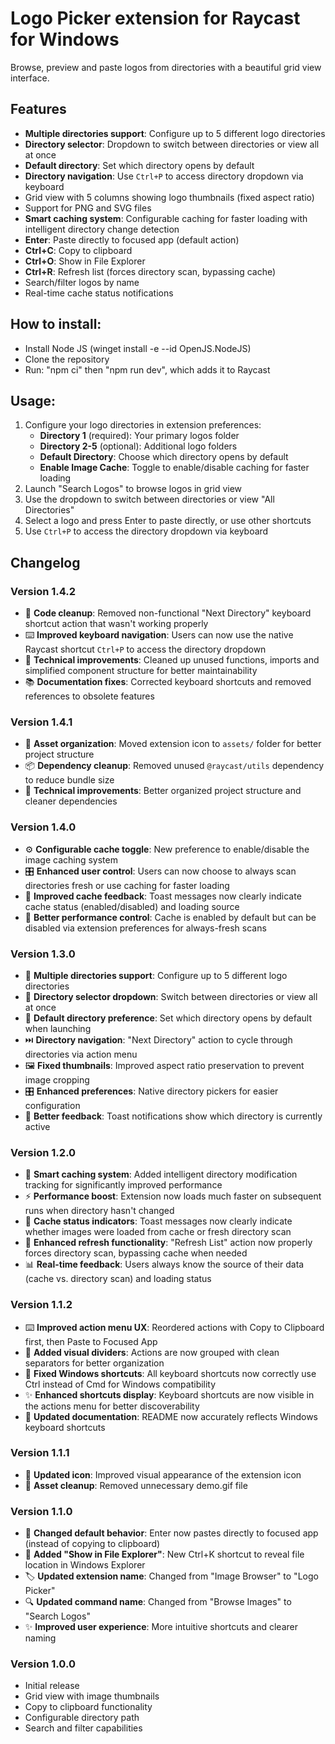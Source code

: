 # Logo Picker extension for Raycast for Windows

Browse, preview and paste logos from directories with a beautiful grid view interface.

## Features
- **Multiple directories support**: Configure up to 5 different logo directories
- **Directory selector**: Dropdown to switch between directories or view all at once
- **Default directory**: Set which directory opens by default
- **Directory navigation**: Use `Ctrl+P` to access directory dropdown via keyboard
- Grid view with 5 columns showing logo thumbnails (fixed aspect ratio)
- Support for PNG and SVG files
- **Smart caching system**: Configurable caching for faster loading with intelligent directory change detection
- **Enter**: Paste directly to focused app (default action)
- **Ctrl+C**: Copy to clipboard
- **Ctrl+O**: Show in File Explorer
- **Ctrl+R**: Refresh list (forces directory scan, bypassing cache)
- Search/filter logos by name
- Real-time cache status notifications

## How to install:
- Install Node JS (winget install -e --id OpenJS.NodeJS)
- Clone the repository
- Run: "npm ci" then "npm run dev", which adds it to Raycast

## Usage:
1. Configure your logo directories in extension preferences:
   - **Directory 1** (required): Your primary logos folder
   - **Directory 2-5** (optional): Additional logo folders
   - **Default Directory**: Choose which directory opens by default
   - **Enable Image Cache**: Toggle to enable/disable caching for faster loading
2. Launch "Search Logos" to browse logos in grid view
3. Use the dropdown to switch between directories or view "All Directories"
4. Select a logo and press Enter to paste directly, or use other shortcuts
5. Use `Ctrl+P` to access the directory dropdown via keyboard

## Changelog

### Version 1.4.2
- 🧹 **Code cleanup**: Removed non-functional "Next Directory" keyboard shortcut action that wasn't working properly
- ⌨️ **Improved keyboard navigation**: Users can now use the native Raycast shortcut `Ctrl+P` to access the directory dropdown
- 🔧 **Technical improvements**: Cleaned up unused functions, imports and simplified component structure for better maintainability
- 📚 **Documentation fixes**: Corrected keyboard shortcuts and removed references to obsolete features

### Version 1.4.1
- 🧹 **Asset organization**: Moved extension icon to `assets/` folder for better project structure
- 📦 **Dependency cleanup**: Removed unused `@raycast/utils` dependency to reduce bundle size
- 🔧 **Technical improvements**: Better organized project structure and cleaner dependencies

### Version 1.4.0
- ⚙️ **Configurable cache toggle**: New preference to enable/disable the image caching system
- 🎛️ **Enhanced user control**: Users can now choose to always scan directories fresh or use caching for faster loading
- 💬 **Improved cache feedback**: Toast messages now clearly indicate cache status (enabled/disabled) and loading source
- 🔧 **Better performance control**: Cache is enabled by default but can be disabled via extension preferences for always-fresh scans

### Version 1.3.0
- 📁 **Multiple directories support**: Configure up to 5 different logo directories
- 🔽 **Directory selector dropdown**: Switch between directories or view all at once
- 🎯 **Default directory preference**: Set which directory opens by default when launching
- ⏭️ **Directory navigation**: "Next Directory" action to cycle through directories via action menu
- 🖼️ **Fixed thumbnails**: Improved aspect ratio preservation to prevent image cropping
- 🎛️ **Enhanced preferences**: Native directory pickers for easier configuration
- 💬 **Better feedback**: Toast notifications show which directory is currently active

### Version 1.2.0
- 🚀 **Smart caching system**: Added intelligent directory modification tracking for significantly improved performance
- ⚡ **Performance boost**: Extension now loads much faster on subsequent runs when directory hasn't changed
- 💬 **Cache status indicators**: Toast messages now clearly indicate whether images were loaded from cache or fresh directory scan
- 🔄 **Enhanced refresh functionality**: "Refresh List" action now properly forces directory scan, bypassing cache when needed
- 📊 **Real-time feedback**: Users always know the source of their data (cache vs. directory scan) and loading status

### Version 1.1.2
- ⌨️ **Improved action menu UX**: Reordered actions with Copy to Clipboard first, then Paste to Focused App
- 📱 **Added visual dividers**: Actions are now grouped with clean separators for better organization
- 🔧 **Fixed Windows shortcuts**: All keyboard shortcuts now correctly use Ctrl instead of Cmd for Windows compatibility
- ✨ **Enhanced shortcuts display**: Keyboard shortcuts are now visible in the actions menu for better discoverability
- 📝 **Updated documentation**: README now accurately reflects Windows keyboard shortcuts

### Version 1.1.1
- 🎨 **Updated icon**: Improved visual appearance of the extension icon
- 🧹 **Asset cleanup**: Removed unnecessary demo.gif file

### Version 1.1.0
- 🎯 **Changed default behavior**: Enter now pastes directly to focused app (instead of copying to clipboard)
- 📁 **Added "Show in File Explorer"**: New Ctrl+K shortcut to reveal file location in Windows Explorer
- 🏷️ **Updated extension name**: Changed from "Image Browser" to "Logo Picker" 
- 🔍 **Updated command name**: Changed from "Browse Images" to "Search Logos"
- ✨ **Improved user experience**: More intuitive shortcuts and clearer naming

### Version 1.0.0
- Initial release
- Grid view with image thumbnails
- Copy to clipboard functionality
- Configurable directory path
- Search and filter capabilities